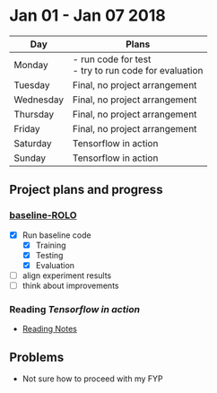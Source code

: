 # Jan 01 - Jan 07 2018

| Day | Plans |
| -- | -- |
| Monday | - run code for test <br> - try to run code for evaluation | 
| Tuesday | Final, no project arrangement | 
| Wednesday | Final, no project arrangement | 
| Thursday | Final, no project arrangement | 
| Friday | Final, no project arrangement |
| Saturday | Tensorflow in action |
| Sunday | Tensorflow in action |

## Project plans and progress
### [baseline-ROLO](../01-baseline-ROLO)
 - [x] Run baseline code
    - [x] Training
    - [x] Testing
    - [x] Evaluation
 - [ ] align experiment results
 - [ ] think about improvements

### Reading *Tensorflow in action*
 - [Reading Notes](../../../../Reading_Notes/Tensorflow实战)


## Problems
 - Not sure how to proceed with my FYP
